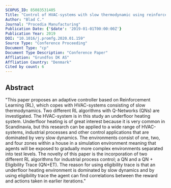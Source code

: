 ```yaml
---
SCOPUS_ID: 85083531405
Title: "Control of HVAC-systems with slow thermodynamic using reinforcement learning"
Author: "Blad C."
Journal: "Procedia Manufacturing"
Publication Date: {'$date': '2019-01-01T00:00:00Z'}
Publication Year: 2019
DOI: "10.1016/j.promfg.2020.01.159"
Source Type: "Conference Proceeding"
Document Type: "cp"
Document Type Description: "Conference Paper"
Affliation: "Grundfos DK AS"
Affliation Country: "Denmark"
Cited by count: 6
---
```


## Abstract
"This paper proposes an adaptive controller based on Reinforcement Learning (RL), which copes with HVAC-systems consisting of slow thermodynamics. Two different RL algorithms with Q-Networks (QNs) are investigated. The HVAC-system is in this study an underfloor heating system. Underfloor heating is of great interest because it is very common in Scandinavia, but this research can be applied to a wide range of HVAC-systems, industrial processes and other control applications that are dominated by very slow dynamics. The environments consist of one, two, and four zones within a house in a simulation environment meaning that agents will be exposed to gradually more complex environments separated into test levels. The novelty of this paper is the incorporation of two different RL algorithms for industrial process control; a QN and a QN + Eligibility Trace (QN+ET). The reason for using eligibility trace is that an underfloor heating environment is dominated by slow dynamics and by using eligibility trace the agent can find correlations between the reward and actions taken in earlier iterations."
